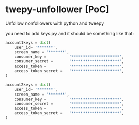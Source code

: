 # twepy-unfollower [PoC]
Unfollow nonfollowers with python and tweepy

you need to add keys.py
and it should be something like that:

```python
account1keys = dict(
    user_id= '*******',
    screen_name = '*******',
    consumer_key =          '*********************',
    consumer_secret =       '*********************',
    access_token =          '*********************',
    access_token_secret =   '*********************',
)

account2keys = dict(
    user_id= '*******',
    screen_name = '*******',
    consumer_key =          '*********************',
    consumer_secret =       '*********************',
    access_token =          '*********************',
    access_token_secret =   '*********************',
)
```
